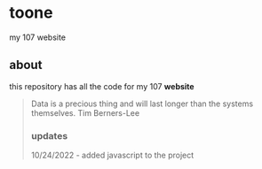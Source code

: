 # toone
my 107 website

## about
this repository has all the code for my 107 **website**
> Data is a precious thing and will last longer than the systems themselves.
> Tim Berners-Lee
>
> ### updates
> 10/24/2022 - added javascript to the project